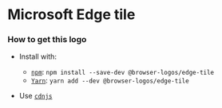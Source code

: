 # Microsoft Edge tile

### How to get this logo

* Install with:

  * [`npm`](https://www.npmjs.com/): `npm install --save-dev @browser-logos/edge-tile`
  * [`Yarn`](https://yarnpkg.com/): `yarn add --dev @browser-logos/edge-tile`

* Use [`cdnjs`](https://cdnjs.com/libraries/browser-logos)
